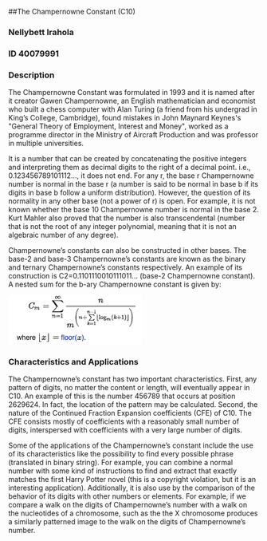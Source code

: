 
##The Champernowne Constant (C10)
### Nellybett Irahola
### ID 40079991

### Description

The Champernowne Constant was formulated in 1993 and it is named after it creator Gawen Champernowne, an English mathematician and economist who built a chess computer with Alan Turing (a friend from his undergrad in King’s College, Cambridge), found mistakes in John Maynard Keynes's "General Theory of Employment, Interest and Money", worked as a programme director in the Ministry of Aircraft Production and was professor in multiple universities.  

It is a number that can be created by concatenating the positive integers and interpreting them as decimal digits to the right of a decimal point. i.e., 0.123456789101112…, it does not end. For any r, the base r Champernowne number is normal in the base r (a number is said to be normal in base b if its digits in base b follow a uniform distribution). However, the question of its normality in any other base (not a power of r) is open. For example, it is not known whether the base 10 Champernowne number is normal in the base 2. Kurt Mahler also proved that the number is also transcendental (number that is not the root of any integer polynomial, meaning that it is not an algebraic number of any degree). 

Champernowne’s constants can also be constructed in other bases. The base-2 and base-3 Champernowne’s constants are known as the binary and ternary Champernowne’s constants respectively. An example of its construction is C2=0.1101110010111011... (base-2 Champernowne constant). A nested sum for the b-ary Champernowne constant is given by:

![alt text](https://github.com/NellybettIrahola/SOEN6481-Calculator/blob/master/Champernowne%20Constant/images/formula.png)

### Characteristics and Applications

The Champernowne’s constant has two important characteristics. First, any pattern of digits, no matter the content or length, will eventually appear in C10.  An example of this is the number 456789 that occurs at position 2629624. In fact, the location of the pattern may be calculated. Second, the nature of the Continued Fraction Expansion coefficients (CFE) of C10. The CFE consists mostly of coefficients with a reasonably small number of digits, interspersed with coefficients with a very large number of digits.

Some of the applications of the Champernowne’s constant include the use of its characteristics like the possibility to find every possible phrase (translated in binary string). For example, you can combine a normal number with some kind of instructions to find and extract that exactly matches the first Harry Potter novel (this is a copyright violation, but it is an interesting application). Additionally, it is also use by the comparison of the behavior of its digits with other numbers or elements. For example, if we compare a walk on the digits of Champernowne’s number with a walk on the nucleotides of a chromosome, such as the the X chromosome produces a similarly patterned image to the walk on the digits of Champernowne’s number.




